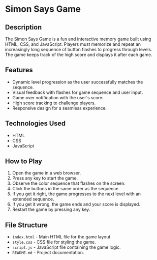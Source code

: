 # Simon Says Game

## Description
The Simon Says Game is a fun and interactive memory game built using HTML, CSS, and JavaScript. Players must memorize and repeat an increasingly long sequence of button flashes to progress through levels. The game keeps track of the high score and displays it after each game.

## Features
- Dynamic level progression as the user successfully matches the sequence.
- Visual feedback with flashes for game sequence and user input.
- Game over notification with the user's score.
- High score tracking to challenge players.
- Responsive design for a seamless experience.

## Technologies Used
- HTML
- CSS
- JavaScript

## How to Play
1. Open the game in a web browser.
2. Press any key to start the game.
3. Observe the color sequence that flashes on the screen.
4. Click the buttons in the same order as the sequence.
5. If you get it right, the game progresses to the next level with an extended sequence.
6. If you get it wrong, the game ends and your score is displayed.
7. Restart the game by pressing any key.

## File Structure
- `index.html` - Main HTML file for the game layout.
- `style.css` - CSS file for styling the game.
- `script.js` - JavaScript file containing the game logic.
- `README.md` - Project documentation.